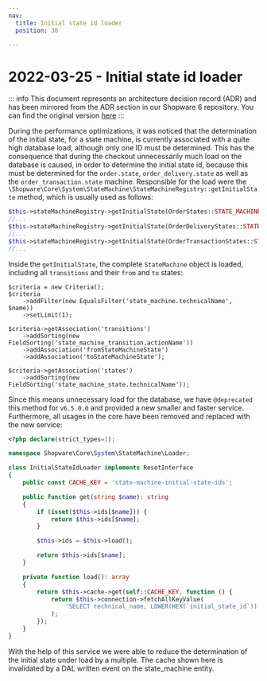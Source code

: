 ```yaml
---
nav:
  title: Initial state id loader
  position: 30

---
```


# 2022-03-25 - Initial state id loader

::: info
This document represents an architecture decision record (ADR) and has been mirrored from the ADR section in our Shopware 6 repository.
You can find the original version [here](https://github.com/shopware/platform/blob/trunk/adr/performance/2022-03-25-initial-state-id-loader.md)
:::

During the performance optimizations, it was noticed that the determination of the initial state, for a state machine, is currently associated with a quite high database load, although only one ID must be determined. This has the consequence that during the checkout unnecessarily much load on the database is caused, in order to determine the initial state id, because this must be determined for the `order.state`, `order_delivery.state` as well as the `order_transaction.state` machine. Responsible for the load were the `\Shopware\Core\System\StateMachine\StateMachineRegistry::getInitialState` method, which is usually used as follows:

```php
$this->stateMachineRegistry->getInitialState(OrderStates::STATE_MACHINE, $context->getContext())->getId(),
//...
$this->stateMachineRegistry->getInitialState(OrderDeliveryStates::STATE_MACHINE, $context->getContext())->getId(),
//...
$this->stateMachineRegistry->getInitialState(OrderTransactionStates::STATE_MACHINE, $context->getContext())->getId(),
//...
```

Inside the `getInitialState`, the complete `StateMachine` object is loaded, including all `transitions` and their `from` and `to` states:
```
$criteria = new Criteria();
$criteria
    ->addFilter(new EqualsFilter('state_machine.technicalName', $name))
    ->setLimit(1);

$criteria->getAssociation('transitions')
    ->addSorting(new FieldSorting('state_machine_transition.actionName'))
    ->addAssociation('fromStateMachineState')
    ->addAssociation('toStateMachineState');

$criteria->getAssociation('states')
    ->addSorting(new FieldSorting('state_machine_state.technicalName'));
```

Since this means unnecessary load for the database, we have `@deprecated` this method for `v6.5.0.0` and provided a new smaller and faster service. Furthermore, all usages in the core have been removed and replaced with the new service:

```php
<?php declare(strict_types=1);

namespace Shopware\Core\System\StateMachine\Loader;

class InitialStateIdLoader implements ResetInterface
{
    public const CACHE_KEY = 'state-machine-initial-state-ids';

    public function get(string $name): string
    {
        if (isset($this->ids[$name])) {
            return $this->ids[$name];
        }

        $this->ids = $this->load();

        return $this->ids[$name];
    }

    private function load(): array
    {
        return $this->cache->get(self::CACHE_KEY, function () {
            return $this->connection->fetchAllKeyValue(
                'SELECT technical_name, LOWER(HEX(`initial_state_id`)) as initial_state_id FROM state_machine'
            );
        });
    }
}
```

With the help of this service we were able to reduce the determination of the initial state under load by a multiple. The cache shown here is invalidated by a DAL written event on the state_machine entity. 
